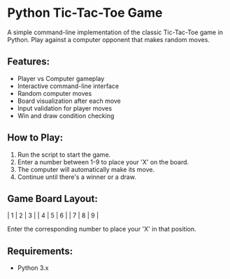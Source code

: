 # Python Tic-Tac-Toe Game

A simple command-line implementation of the classic Tic-Tac-Toe game in Python. Play against a computer opponent that makes random moves.

## Features:

- Player vs Computer gameplay
- Interactive command-line interface
- Random computer moves
- Board visualization after each move
- Input validation for player moves
- Win and draw condition checking

## How to Play:

1. Run the script to start the game.
2. Enter a number between 1-9 to place your 'X' on the board.
3. The computer will automatically make its move.
4. Continue until there's a winner or a draw.

## Game Board Layout:
| 1 | 2 | 3 |
| 4 | 5 | 6 |
| 7 | 8 | 9 |

Enter the corresponding number to place your 'X' in that position.

## Requirements:

- Python 3.x
